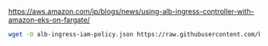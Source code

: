 https://aws.amazon.com/jp/blogs/news/using-alb-ingress-controller-with-amazon-eks-on-fargate/

```sh
wget -O alb-ingress-iam-policy.json https://raw.githubusercontent.com/kubernetes-sigs/aws-alb-ingress-controller/master/docs/examples/iam-policy.json
```
